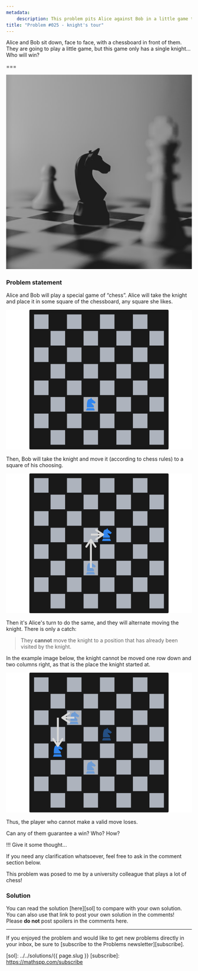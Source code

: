 ```yaml
---
metadata:
    description: This problem pits Alice against Bob in a little game that takes place in a chessboard.
title: "Problem #025 - knight's tour"
---
```


Alice and Bob sit down, face to face, with a chessboard in front of them.
They are going to play a little game, but this game only has a single knight...
Who will win?

===

![A chess knight](thumbnail.jpg "Photo by Piotr Makowski on Unsplash")

### Problem statement

Alice and Bob will play a special game of “chess”.
Alice will take the knight and place it in some square of the chessboard, any square she likes.

![Chessboard with a knight](_chessboard_01.png)

Then, Bob will take the knight and move it (according to chess rules) to a square of his choosing.

![Chessboard after another move](_chessboard_02.png)

Then it's Alice's turn to do the same, and they will alternate moving the knight.
There is only a catch:

 > They **cannot** move the knight to a position that has already been visited by the knight.

In the example image below, the knight cannot be moved one row down and two columns right, as that is the place the knight started at.

![Same chessboard with some squares already visited](_chessboard_03.png)

Thus, the player who cannot make a valid move loses.

Can any of them guarantee a win? Who? How?

!!! Give it some thought...

If you need any clarification whatsoever, feel free to ask in the comment section below.

This problem was posed to me by a university colleague that plays a lot of chess!

### Solution

You can read the solution [here][sol] to compare with your own solution. You can also use that link to post your own solution in the comments! Please **do not** post spoilers in the comments here.

---

If you enjoyed the problem and would like to get new problems directly in your inbox, be sure to [subscribe to the Problems newsletter][subscribe].

[sol]: ../../solutions/{{ page.slug }}
[subscribe]: https://mathspp.com/subscribe
